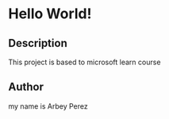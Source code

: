 # Hello World!
## Description
This project is based to microsoft learn course
## Author
my name is Arbey Perez
